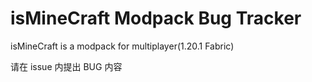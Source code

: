 # isMineCraft Modpack Bug Tracker
isMineCraft is a modpack for multiplayer(1.20.1 Fabric)

请在 issue 内提出 BUG 内容
